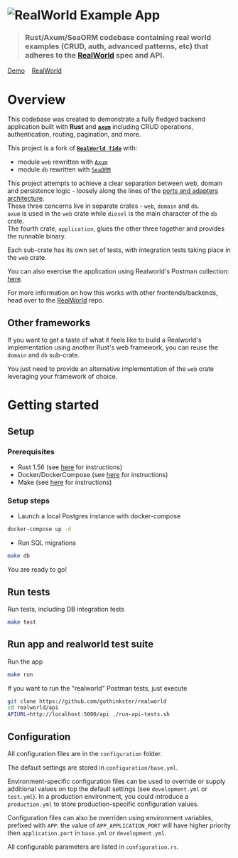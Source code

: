 # ![RealWorld Example App](logo.png)

> ### Rust/Axum/SeaORM codebase containing real world examples (CRUD, auth, advanced patterns, etc) that adheres to the [RealWorld](https://github.com/gothinkster/realworld) spec and API.

[Demo](https://github.com/gothinkster/realworld)&nbsp;&nbsp;&nbsp;&nbsp;[RealWorld](https://github.com/gothinkster/realworld)

# Overview

This codebase was created to demonstrate a fully fledged backend application built with **Rust** and [**`axum`**](https://github.com/wolf4ood/realworld-axum) including CRUD operations, authentication, routing, pagination, and more.


This project is a fork of [**`RealWorld Tide`**](https://github.com/colinbankier/realworld-tide) with:

- module `web` rewritten with [`Axum`](https://github.com/tokio-rs/axum)
- module `db` rewritten with [`SeaORM`](https://www.sea-ql.org/SeaORM/docs/index)


This project attempts to achieve a clear separation between web, domain and persistence logic -
loosely along the lines of the [ports and adapters architecture](https://en.wikipedia.org/wiki/Hexagonal_architecture_(software)).  
These three concerns live in separate crates - `web`, `domain` and `db`.  
`axum` is used in the `web` crate while `diesel` is the main character of the `db` crate.  
The fourth crate, `application`, glues the other three together and provides the runnable binary.

Each sub-crate has its own set of tests, with integration tests taking place in the `web` crate.

You can also exercise the application using Realworld's Postman collection: [here](https://github.com/gothinkster/realworld/tree/master/api).

For more information on how this works with other frontends/backends, head over to the [RealWorld](https://github.com/gothinkster/realworld) repo.

## Other frameworks

If you want to get a taste of what it feels like to build a Realworld's implementation using another
Rust's web framework, you can reuse the `domain` and `db` sub-crate. 

You just need to provide an alternative implementation of the `web` crate leveraging your framework of choice.

# Getting started

## Setup

### Prerequisites

- Rust 1.56 (see [here](https://www.rust-lang.org/tools/install) for instructions)
- Docker/DockerCompose (see [here](https://docs.docker.com/install/) for instructions)
- Make (see [here](https://www.gnu.org/software/make/) for instructions)

### Setup steps
- Launch a local Postgres instance with docker-compose 
```bash
docker-compose up -d
```
- Run SQL migrations

``` bash
make db
```

You are ready to go!

## Run tests
Run tests, including DB integration tests


```bash
make test
```

## Run app and realworld test suite
Run the app
```bash
make run
```


If you want to run the "realworld" Postman tests, just execute
```bash
git clone https://github.com/gothinkster/realworld
cd realworld/api
APIURL=http://localhost:5000/api ./run-api-tests.sh
```

## Configuration

All configuration files are in the `configuration` folder.

The default settings are stored in `configuration/base.yml`.

Environment-specific configuration files can be used to override or supply additional values on top the
default settings (see `development.yml` or `test.yml`).
In a production environment, you could introduce a `production.yml` to store production-specific configuration values.

Configuration files can also be overriden using environment variables, prefixed with `APP`: 
the value of `APP_APPLICATION_PORT` will have higher priority then `application.port` in `base.yml` or `development.yml`.

All configurable parameters are listed in `configuration.rs`.
